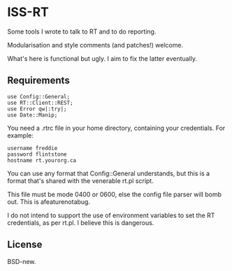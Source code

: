 ISS-RT
======

Some tools I wrote to talk to RT and to do reporting.

Modularisation and style comments (and patches!) welcome.

What's here is functional but ugly. I aim to fix the latter eventually.

Requirements
------------

	use Config::General;
	use RT::Client::REST;
	use Error qw|:try|;
	use Date::Manip;

You need a .rtrc file in your home directory, containing your credentials.
For example:

	username freddie
	password flintstone
	hostname rt.yourorg.ca

You can use any format that Config::General understands, but this is a format that's shared with the venerable rt.pl script.

This file must be mode 0400 or 0600, else the config file parser will bomb out. This is afeaturenotabug.

I do not intend to support the use of environment variables to set the RT credentials, as per rt.pl. I believe this is dangerous.

License
-------

BSD-new.
